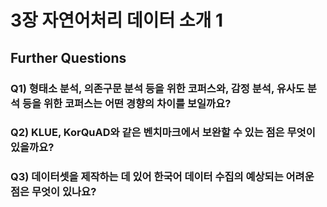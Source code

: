 # 3장 자연어처리 데이터 소개 1

## Further Questions

### Q1) 형태소 분석, 의존구문 분석 등을 위한 코퍼스와, 감정 분석, 유사도 분석 등을 위한 코퍼스는 어떤 경향의 차이를 보일까요?

### Q2) KLUE, KorQuAD와 같은 벤치마크에서 보완할 수 있는 점은 무엇이 있을까요?

### Q3) 데이터셋을 제작하는 데 있어 한국어 데이터 수집의 예상되는 어려운 점은 무엇이 있나요?
